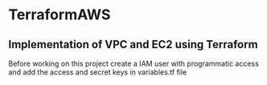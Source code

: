 # TerraformAWS

## Implementation of VPC and EC2 using Terraform

Before working on this project create a IAM user with programmatic access and add the access and secret keys in variables.tf file
